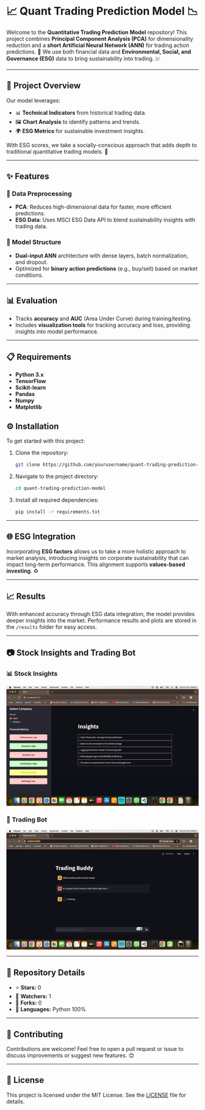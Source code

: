 # 📈 Quant Trading Prediction Model 📉

Welcome to the **Quantitative Trading Prediction Model** repository! This project combines **Principal Component Analysis (PCA)** for dimensionality reduction and a **short Artificial Neural Network (ANN)** for trading action predictions. 🌟 We use both financial data and **Environmental, Social, and Governance (ESG)** data to bring sustainability into trading. 💹

---

## 🚀 Project Overview

Our model leverages:

- 📊 **Technical Indicators** from historical trading data.
- 🖼️ **Chart Analysis** to identify patterns and trends.
- 🌍 **ESG Metrics** for sustainable investment insights.

With ESG scores, we take a socially-conscious approach that adds depth to traditional quantitative trading models. 🌱

---

## ✨ Features

### 🔄 Data Preprocessing
- **PCA**: Reduces high-dimensional data for faster, more efficient predictions.
- **ESG Data**: Uses MSCI ESG Data API to blend sustainability insights with trading data.

### 🧠 Model Structure
- **Dual-input ANN** architecture with dense layers, batch normalization, and dropout.
- Optimized for **binary action predictions** (e.g., buy/sell) based on market conditions.

---

## 📊 Evaluation
- Tracks **accuracy** and **AUC** (Area Under Curve) during training/testing.
- Includes **visualization tools** for tracking accuracy and loss, providing insights into model performance.

---

## 📋 Requirements

- **Python 3.x**
- **TensorFlow**
- **Scikit-learn**
- **Pandas**
- **Numpy**
- **Matplotlib**

## ⚙️ Installation

To get started with this project:

1. Clone the repository:
   ```bash
   git clone https://github.com/yourusername/quant-trading-prediction-model.git
   ```
2. Navigate to the project directory:
   ```bash
   cd quant-trading-prediction-model
   ```
3. Install all required dependencies:
   ```bash
   pip install -r requirements.txt
   ```

---

## 🌐 ESG Integration

Incorporating **ESG factors** allows us to take a more holistic approach to market analysis, introducing insights on corporate sustainability that can impact long-term performance. This alignment supports **values-based investing**. ♻️

---

## 📈 Results

With enhanced accuracy through ESG data integration, the model provides deeper insights into the market. Performance results and plots are stored in the `/results` folder for easy access.

---

## 📷 Stock Insights and Trading Bot

### 📊 Stock Insights
![Stock Insights Image Placeholder](images/insights.jpeg)

### 🤖 Trading Bot
![Trading Bot Image Placeholder](images/trade_buddy.png)

---

## 📂 Repository Details

- ⭐ **Stars:** 0
- 👀 **Watchers:** 1
- 🍴 **Forks:** 0
- 🐍 **Languages:** Python 100%

---

## 🤝 Contributing

Contributions are welcome! Feel free to open a pull request or issue to discuss improvements or suggest new features. 😊

---

## 📄 License

This project is licensed under the MIT License. See the [LICENSE](LICENSE) file for details.
```